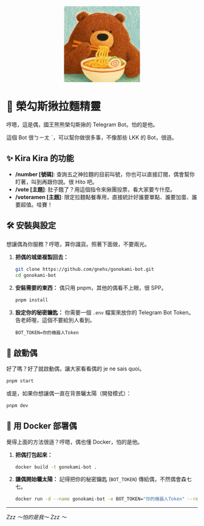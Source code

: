<div align="center">
  <img src="assets/avater.png" width="200" />
</div>

# 👑 榮勾斯揪拉麵精靈

哼嗯，這是偶，國王熊熊榮勾斯揪的 Telegram Bot。怕的是他。

這個 Bot 很ㄅㄧㄤ ˋ，可以幫你做很多事，不像那些 LKK 的 Bot，很遜。

## ✨ Kira Kira 的功能

- **/number [號碼]**: 查詢五之神拉麵的目前叫號，你也可以直接訂閱，偶會幫你盯著，叫到再跟你說。很 Hito 吧。
- **/vote [主題]**: 肚子餓了？用這個指令來揪團投票，看大家要ㄘ什麼。
- **/voteramen [主題]**: 限定拉麵點餐專用，直接統計好誰要單點、誰要加蛋、誰要超值。哇賽！

## 🛠️ 安裝與設定

想讓偶為你服務？哼嗯，算你識貨。照著下面做，不要兩光。

1.  **把偶的城堡複製回去：**

    ```bash
    git clone https://github.com/gnehs/gonokami-bot.git
    cd gonokami-bot
    ```

2.  **安裝需要的東西：**
    偶只用 pnpm，其他的偶看不上眼，很 SPP。

    ```bash
    pnpm install
    ```

3.  **設定你的秘密鑰匙：**
    你需要一個 `.env` 檔案來放你的 Telegram Bot Token。告老師喔，這個不要給別人看到。
    ```
    BOT_TOKEN=你的機器人Token
    ```

## 🚀 啟動偶

好了嗎？好了就啟動偶，讓大家看看偶的 je ne sais quoi。

```bash
pnpm start
```

或是，如果你想讓偶一直在背景曬太陽（開發模式）：

```bash
pnpm dev
```

## 🐳 用 Docker 部署偶

覺得上面的方法很遜？哼嗯，偶也懂 Docker，怕的是他。

1.  **把偶打包起來：**

    ```bash
    docker build -t gonokami-bot .
    ```

2.  **讓偶開始曬太陽：**
    記得把你的秘密鑰匙 (`BOT_TOKEN`) 傳給偶，不然偶會森七七。

    ```bash
    docker run -d --name gonokami-bot -e BOT_TOKEN="你的機器人Token" --restart always gonokami-bot
    ```

---

_Zzz ～怕的是我～ Zzz ～_
